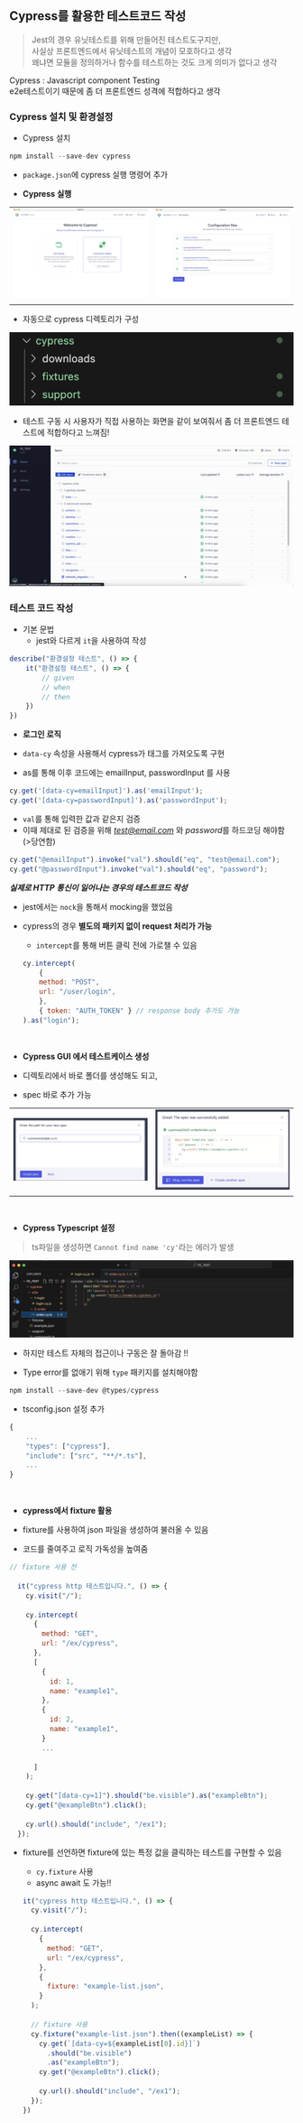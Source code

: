## Cypress를 활용한 테스트코드 작성

> Jest의 경우 유닛테스트를 위해 만들어진 테스트도구지만,   
사실상 프론트엔드에서 유닛테스트의 개념이 모호하다고 생각   
왜냐면 모듈을 정의하거나 함수를 테스트하는 것도 크게 의미가 없다고 생각

Cypress : Javascript component Testing   
e2e테스트이기 때문에 좀 더 프론트엔드 성격에 적합하다고 생각

### Cypress 설치 및 환경설정

- Cypress 설치

```jsx
npm install --save-dev cypress
```

- `package.json`에 cypress 실행 명령어 추가
 
- **Cypress 실행**

|||
|---|---|
|![cypress](../image/cypress1.png)|![cypress](../image/cypress2.png)|
|||

- 자동으로 cypress 디렉토리가 구성

![cypress](../Image/cypress3.png)

- 테스트 구동 시 사용자가 직접 사용하는 화면을 같이 보여줘서 좀 더 프론트엔드 테스트에 적합하다고 느껴짐!

![cypress](../Image/cypress.gif)


### 테스트 코드 작성

- 기본 문법
    - jest와 다르게 `it`을 사용하여 작성

```jsx
describe("환경설정 테스트", () => {
    it("환경설정 테스트", () => {
        // given
        // when
        // then     
    })
})
```

- **로그인 로직**

- `data-cy` 속성을 사용해서 cypress가 태그를 가져오도록 구현
- as를 통해 이후 코드에는 emailInput, passwordInput 를 사용

```jsx
cy.get('[data-cy=emailInput]').as('emailInput');
cy.get('[data-cy=passwordInput]').as('passwordInput');
``` 

- `val`를 통해 입력한 값과 같은지 검증
- 이때 제대로 된 검증을 위해 *test@email.com* 와 *password*를 하드코딩 해야함 (>당연함)

```jsx
cy.get("@emailInput").invoke("val").should("eq", "test@email.com");
cy.get("@passwordInput").invoke("val").should("eq", "password");
```

***실제로 HTTP 통신이 일어나는 경우의 테스트코드 작성***

- jest에서는 `nock`을 통해서 mocking을 했었음
- cypress의 경우 **별도의 패키지 없이 request 처리가 가능**

    - `intercept`를 통해 버튼 클릭 전에 가로챌 수 있음

    ```jsx
    cy.intercept(
        {
        method: "POST",
        url: "/user/login",
        },
        { token: "AUTH_TOKEN" } // response body 추가도 가능
    ).as("login");
    ```

<br/>

- **Cypress GUI 에서 테스트케이스 생성**

- 디렉토리에서 바로 폴더를 생성해도 되고,
- spec 바로 추가 가능

|||
|---|---|
|![cypress](../image/cypress6.png)|![cypress](../image/cypress4.png)|
|||

<br/>

- **Cypress Typescript 설정**

> ts파일을 생성하면 `Cannot find name 'cy'`라는 에러가 발생

![cypress](../Image/cypress5.png)

- 하지만 테스트 자체의 접근이나 구동은 잘 돌아감 !!


- Type error를 없애기 위해 `type` 패키지를 설치해야함

```jsx
npm install --save-dev @types/cypress
```

- tsconfig.json 설정 추가

```jsx
{
	...
	"types": ["cypress"],
	"include": ["src", "**/*.ts"],
	...
}
```

<br/>

- **cypress에서 fixture 활용**

- fixture를 사용하여 json 파일을 생성하여 불러올 수 있음
- 코드를 줄여주고 로직 가독성을 높여줌

```jsx
// fixture 사용 전

  it("cypress http 테스트입니다.", () => {
    cy.visit("/");

    cy.intercept(
      {
        method: "GET",
        url: "/ex/cypress",
      },
      [
        {
          id: 1,
          name: "example1",
        },
        {
          id: 2,
          name: "example1",
        }
        ...

      ]
    );

    cy.get("[data-cy=1]").should("be.visible").as("exampleBtn");
    cy.get("@exampleBtn").click();

    cy.url().should("include", "/ex1");
  });
  ```

- fixture를 선언하면 fixture에 있는 특정 값을 클릭하는 테스트를 구현할 수 있음

    - `cy.fixture` 사용
    - async await 도 가능!!

  ```jsx
  it("cypress http 테스트입니다.", () => {
    cy.visit("/");

    cy.intercept(
      {
        method: "GET",
        url: "/ex/cypress",
      },
      {
        fixture: "example-list.json",
      }
    );

    // fixture 사용
    cy.fixture("example-list.json").then((exampleList) => {
      cy.get(`[data-cy=${exampleList[0].id}]`)
        .should("be.visible")
        .as("exampleBtn");
      cy.get("@exampleBtn").click();

      cy.url().should("include", "/ex1");
    });
  })
  ```

